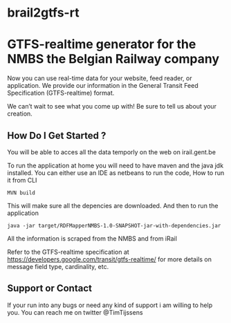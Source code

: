 # brail2gtfs-rt
# GTFS-realtime generator for the NMBS the Belgian Railway company 

Now you can use real-time data for your website, feed reader, or application. We provide our information in the General Transit Feed Specification (GTFS-realtime) format.

We can’t wait to see what you come up with! Be sure to tell us about your creation.


## How Do I Get Started ?

You will be able to acces all the data  temporly on the web on irail.gent.be

To run the application at home you will need to have maven and the java jdk installed. 
You can either use an IDE as netbeans to run the code, 
How to run it from CLI 


```
MVN build
```
This will make sure all the depencies are downloaded.
And then to run the application

```
java -jar target/RDFMapperNMBS-1.0-SNAPSHOT-jar-with-dependencies.jar
```

All the information is scraped from the NMBS and from iRail


Refer to the GTFS-realtime specification at https://developers.google.com/transit/gtfs-realtime/ for more
details on message field type, cardinality, etc. 

## Support or Contact 
If your run into any bugs or need any kind of support i am willing to help you. 
You can reach me on twitter @TimTijssens